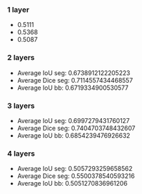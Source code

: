 ### 1 layer
- 0.5111       
- 0.5368        
- 0.5087

### 2 layers
- Average IoU seg: 0.6738912122205223
- Average Dice seg: 0.7114557434468557
- Average IoU bb: 0.6719334900530577


### 3 layers
- Average IoU seg: 0.6997279431760127
- Average Dice seg: 0.7404703748432607
- Average IoU bb: 0.6854239476926632

### 4 layers
- Average IoU seg: 0.5057293259658562
- Average Dice seg: 0.5500378540593216
- Average IoU bb: 0.5051270836961206


